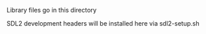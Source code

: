 Library files go in this directory

SDL2 development headers will be installed here via sdl2-setup.sh
